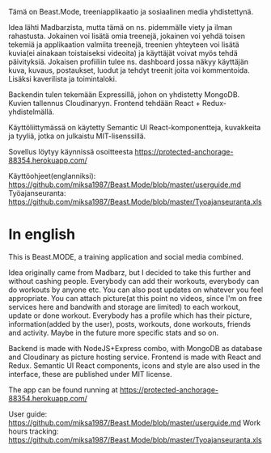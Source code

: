 Tämä on Beast.Mode, treeniapplikaatio ja sosiaalinen media yhdistettynä.

Idea lähti Madbarzista, mutta tämä on ns. pidemmälle viety ja ilman rahastusta.
Jokainen voi lisätä omia treenejä, jokainen voi yehdä toisen tekemiä ja applikaation valmiita treenejä,
treenien yhteyteen voi lisätä kuvia(ei ainakaan toistaiseksi videoita) ja käyttäjät voivat myös tehdä päivityksiä.
Jokaisen profiiliin tulee ns. dashboard jossa näkyy käyttäjän kuva, kuvaus, postaukset, luodut ja tehdyt treenit joita voi kommentoida. Lisäksi kaverilista ja toimintaloki.

Backendin tulen tekemään Expressillä, johon on yhdistetty MongoDB. Kuvien tallennus Cloudinaryyn.
Frontend tehdään React + Redux-yhdistelmällä.

Käyttöliittymässä on käytetty Semantic UI React-komponentteja, kuvakkeita ja tyyliä, jotka on julkaistu MIT-lisenssillä.

Sovellus löytyy käynnissä osoitteesta https://protected-anchorage-88354.herokuapp.com/

Käyttöohjeet(englanniksi): https://github.com/miksa1987/Beast.Mode/blob/master/userguide.md
Työajanseuranta: https://github.com/miksa1987/Beast.Mode/blob/master/Tyoajanseuranta.xls


# In english

This is Beast.MODE, a training application and social media combined.

Idea originally came from Madbarz, but I decided to take this further and without cashing people. Everybody can add their workouts, everybody can do workouts by anyone etc. You can also post updates on whatever you feel appropriate. You can attach picture(at this point no videos, since I'm on free services here and bandwith and storage are limited) to each workout, update or done workout. Everybody has a profile which has their picture, information(added by the user), posts, workouts, done workouts, friends and activity. Maybe in the future more specific stats and so on. 

Backend is made with NodeJS+Express combo, with MongoDB as database and Cloudinary as picture hosting service. 
Frontend is made with React and Redux. Semantic UI React components, icons and style are also used in the interface, these are published under MIT license.

The app can be found running at https://protected-anchorage-88354.herokuapp.com/

User guide: https://github.com/miksa1987/Beast.Mode/blob/master/userguide.md
Work hours tracking: https://github.com/miksa1987/Beast.Mode/blob/master/Tyoajanseuranta.xls